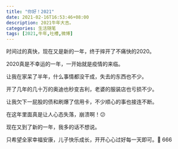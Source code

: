 ```yaml
---
title: "你好！2021"
date: 2021-02-16T16:53:46+08:00
description: 2021牛年大吉。
categories: 生活随笔
tags: [2021,牛年,吐槽,微博]
---
```


时间过的真快，现在又是新的一年，终于摔开了不痛快的2020。

2020真是不幸运的一年，一开始就是疫情的来临。

让我在家呆了半年，什么事情都没干成，失去的东西也不少。

开了几年的几十万的奥迪也秒变吉利，老婆的服装店也亏损不少。

让我欠下一屁股的债和刷爆了信用卡，不少顺心的事也接连不断。

在这年里面真是让人心态失落，崩溃啊！😕

现在又到了新的一年，我多的话不想说。

只希望全家幸福安康，儿子快乐成长，开开心心过好每一天即可。🐂 666